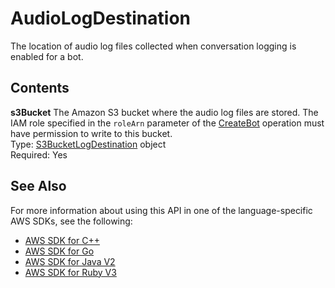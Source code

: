 # AudioLogDestination<a name="API_AudioLogDestination"></a>

The location of audio log files collected when conversation logging is enabled for a bot\.

## Contents<a name="API_AudioLogDestination_Contents"></a>

 **s3Bucket**   <a name="lexv2-Type-AudioLogDestination-s3Bucket"></a>
The Amazon S3 bucket where the audio log files are stored\. The IAM role specified in the `roleArn` parameter of the [CreateBot](API_CreateBot.md) operation must have permission to write to this bucket\.  
Type: [S3BucketLogDestination](API_S3BucketLogDestination.md) object  
Required: Yes

## See Also<a name="API_AudioLogDestination_SeeAlso"></a>

For more information about using this API in one of the language\-specific AWS SDKs, see the following:
+  [ AWS SDK for C\+\+](https://docs.aws.amazon.com/goto/SdkForCpp/models.lex.v2-2020-08-07/AudioLogDestination) 
+  [ AWS SDK for Go](https://docs.aws.amazon.com/goto/SdkForGoV1/models.lex.v2-2020-08-07/AudioLogDestination) 
+  [ AWS SDK for Java V2](https://docs.aws.amazon.com/goto/SdkForJavaV2/models.lex.v2-2020-08-07/AudioLogDestination) 
+  [ AWS SDK for Ruby V3](https://docs.aws.amazon.com/goto/SdkForRubyV3/models.lex.v2-2020-08-07/AudioLogDestination) 